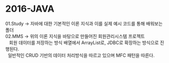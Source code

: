 # 2016-JAVA
01.Study -> 자바에 대한 기본적인 이론 지식과 이를 실제 예시 코드를 통해 배워보는 폴더 <br/>
02.MMS -> 위의 이론 지식을 바탕으로 만들어진 회원관리시스템 프로젝트 <br/>
&nbsp;&nbsp;&nbsp;회원 데이터를 저장하는 방식 배열에서 ArrayList로, JDBC로 확장하는 방식으로 진행된다. <br/>
&nbsp;&nbsp;일반적인 CRUD 기반의 데이터 처리방식을 따르고 있으며 MFC 패턴을 따른다. <br/>
